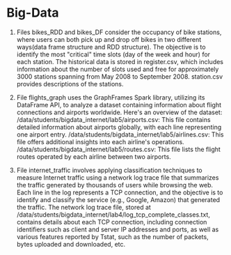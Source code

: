 # Big-Data
1. Files bikes_RDD and bikes_DF consider the occupancy of bike stations, where users can both pick up and drop off bikes in two different ways(data frame structure and RDD structure). The objective is to identify the most "critical" time slots (day of the week and hour) for each station.
The historical data is stored in register.csv, which includes information about the number of slots used and free for approximately 3000 stations spanning from May 2008 to September 2008.
station.csv provides descriptions of the stations. 


2. File flights_graph uses the GraphFrames Spark library, utilizing its DataFrame API, to analyze a dataset containing information about flight connections and airports worldwide. Here's an overview of the dataset:
/data/students/bigdata_internet/lab5/airports.csv: This file contains detailed information about airports globally, with each line representing one airport entry.
/data/students/bigdata_internet/lab5/airlines.csv: This file offers additional insights into each airline's operations.
/data/students/bigdata_internet/lab5/routes.csv: This file lists the flight routes operated by each airline between two airports.


3. File internet_traffic involves applying classification techniques to measure Internet traffic using a network log trace file that summarizes the traffic generated by thousands of users while browsing the web. Each line in the log represents a TCP connection, and the objective is to identify and classify the service (e.g., Google, Amazon) that generated the traffic.
The network log trace file, stored at /data/students/bigdata_internet/lab4/log_tcp_complete_classes.txt, contains details about each TCP connection, including connection identifiers such as client and server IP addresses and ports, as well as various features reported by Tstat, such as the number of packets, bytes uploaded and downloaded, etc.

